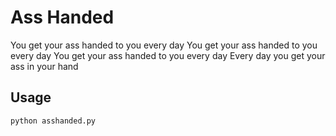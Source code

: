 # Ass Handed

You get your ass handed to you every day
You get your ass handed to you every day
You get your ass handed to you every day
Every day you get your ass in your hand

## Usage

```
python asshanded.py
```
